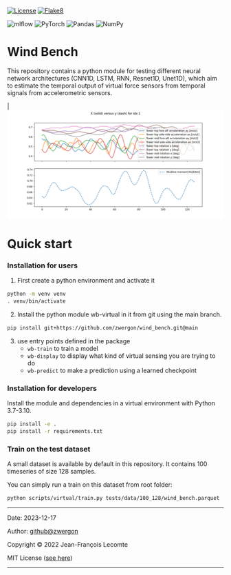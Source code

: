 [![License](https://img.shields.io/badge/license-MIT-white)](
    https://stringfixer.com/fr/MIT_license)
[![Flake8](
    https://github.com/zwergon/wind_bench/actions/workflows/python-app.yml/badge.svg)](
        https://github.com/zwergon/wind_bench/actions/workflows/python-app.yml)

![mlflow](https://img.shields.io/badge/mlflow-%23d9ead3.svg?style=for-the-badge&logo=numpy&logoColor=blue)
![PyTorch](https://img.shields.io/badge/PyTorch-%23EE4C2C.svg?style=for-the-badge&logo=PyTorch&logoColor=white)
![Pandas](https://img.shields.io/badge/pandas-%23150458.svg?style=for-the-badge&logo=pandas&logoColor=white)
![NumPy](https://img.shields.io/badge/numpy-%23013243.svg?style=for-the-badge&logo=numpy&logoColor=white)

# Wind Bench

This repository contains a python module for testing different neural network architectures (CNN1D, LSTM, RNN, Resnet1D, Unet1D), which aim to estimate the temporal output of virtual force sensors from temporal signals from accelerometric sensors.

| <img src="./assets/images/virtual_sensing_aim.png" >



# Quick start

### Installation for users

1. First create a python environment and activate it


```bash
python -m venv venv
. venv/bin/activate
```

2. Install the python module wb-virtual in it from git using the main branch.

```bash
pip install git+https://github.com/zwergon/wind_bench.git@main
```

3. use entry points defined in the package
    - `wb-train` to train a model
    - `wb-display` to display what kind of virtual sensing you are trying to do
    - `wb-predict` to make a prediction using a learned checkpoint
     

### Installation for developers

Install the module and dependencies in a virtual environment with Python 3.7-3.10.

```bash
pip install -e .
pip install -r requirements.txt
```

### Train on the test dataset

A small dataset is available by default in this repository. It contains 100
timeseries of size 128 samples. 

You can simply run a train on this dataset from root folder:

```bash
python scripts/virtual/train.py tests/data/100_128/wind_bench.parquet 
```

---

Date: 2023-12-17

Author: [github@zwergon](https://github.com/zwergon)

Copyright © 2022 Jean-François Lecomte

MIT License ([see here](LICENSE.md))

---
